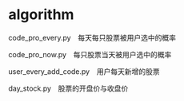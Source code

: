 # algorithm

code_pro_every.py　每天每只股票被用户选中的概率

code_pro_now.py　每只股票当天被用户选中的概率

user_every_add_code.py　用户每天新增的股票

day_stock.py　股票的开盘价与收盘价